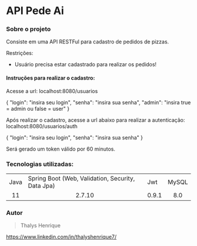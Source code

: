 # API Pede Ai

### Sobre o projeto

Consiste em uma API RESTFul para cadastro de pedidos de pizzas.

Restrições:

- Usuário precisa estar cadastrado para realizar os pedidos!

 #### Instruções para realizar o cadastro:

Acesse a url: 
localhost:8080/usuarios

{
  "login": "insira seu login",
  "senha": "insira sua senha",
  "admin": "insira true = admin ou false = user"
}

Após realizar o cadastro, acesse a url abaixo para realizar a autenticação:
localhost:8080/usuarios/auth

{
  "login": "insira seu login",
  "senha": "insira sua senha"
}

Será gerado um token válido por 60 minutos.

### Tecnologias utilizadas:

<table>

<tr>
<td>Java</td>
<td>Spring Boot (Web, Validation, Security, Data Jpa)</td>
<td>Jwt</td>
<td>MySQL</td>
</tr>

<tr>
<td align="center">11</td>
<td align="center">2.7.10</td>
<td align="center">0.9.1</td>
<td align="center">8.0</td>
</tr>

</table>

### Autor

> Thalys Henrique

https://www.linkedin.com/in/thalyshenrique7/
